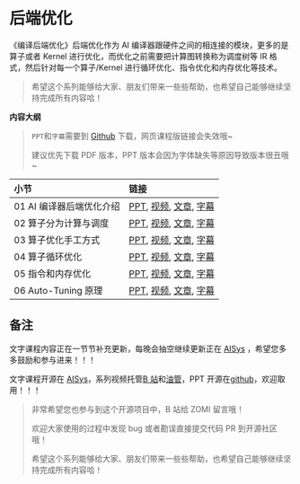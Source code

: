 <!--Copyright © ZOMI 适用于[License](https://github.com/chenzomi12/DeepLearningSystem)版权许可-->

# 后端优化

《编译后端优化》后端优化作为 AI 编译器跟硬件之间的相连接的模块，更多的是算子或者 Kernel 进行优化，而优化之前需要把计算图转换称为调度树等 IR 格式，然后针对每一个算子/Kernel 进行循环优化、指令优化和内存优化等技术。

> 希望这个系列能够给大家、朋友们带来一些些帮助，也希望自己能够继续坚持完成所有内容哈！

**内容大纲**

> `PPT`和`字幕`需要到 [Github](https://github.com/chenzomi12/DeepLearningSystem) 下载，网页课程版链接会失效哦~
>
> 建议优先下载 PDF 版本，PPT 版本会因为字体缺失等原因导致版本很丑哦~

| 小节 | 链接|
|:--|:--|
| 01 AI 编译器后端优化介绍 | [PPT](./01.introduction.pdf), [视频](https://www.bilibili.com/video/BV17D4y177bP/), [文章](./01.introduction.md), [字幕](./srt/01.srt) |
| 02 算子分为计算与调度 | [PPT](./02.ops_compute.pdf), [视频](https://www.bilibili.com/video/BV1K84y1x7Be/), [文章](./02.ops_compute.md), [字幕](./srt/02.srt) |
| 03 算子优化手工方式| [PPT](./03.optimization.pdf), [视频](https://www.bilibili.com/video/BV1ZA411X7WZ/), [文章](./03.optimization.md), [字幕](./srt/03.srt) |
| 04 算子循环优化| [PPT](./04.loop_opt.pdf), [视频](https://www.bilibili.com/video/BV17D4y177bP/), [文章](./04.loop_opt.md), [字幕](./srt/04.srt) |
| 05 指令和内存优化 | [PPT](./05.other_opt.pdf), [视频](https://www.bilibili.com/video/BV11d4y1a7J6/), [文章](./05.other_opt.md), [字幕](./srt/05.srt) |
| 06 Auto-Tuning 原理 | [PPT](./06.auto_tuning.pdf), [视频](https://www.bilibili.com/video/BV1uA411D7JF/), [文章](./06.auto_tuning.md), [字幕](./srt/05.srt) |

## 备注

文字课程内容正在一节节补充更新，每晚会抽空继续更新正在 [AISys](https://chenzomi12.github.io/) ，希望您多多鼓励和参与进来！！！

文字课程开源在 [AISys](https://chenzomi12.github.io/)，系列视频托管[B 站](https://space.bilibili.com/517221395)和[油管](https://www.youtube.com/@ZOMI666/videos)，PPT 开源在[github](https://github.com/chenzomi12/DeepLearningSystem)，欢迎取用！！！

> 非常希望您也参与到这个开源项目中，B 站给 ZOMI 留言哦！
>
> 欢迎大家使用的过程中发现 bug 或者勘误直接提交代码 PR 到开源社区哦！
>
> 希望这个系列能够给大家、朋友们带来一些些帮助，也希望自己能够继续坚持完成所有内容哈！

